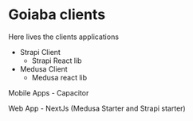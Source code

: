 # Goiaba clients

Here lives the clients applications
 - Strapi Client
 	- Strapi React lib
 - Medusa Client
 	- Medusa react lib


Mobile Apps
	- Capacitor


Web App
	- NextJs (Medusa Starter and Strapi starter)

